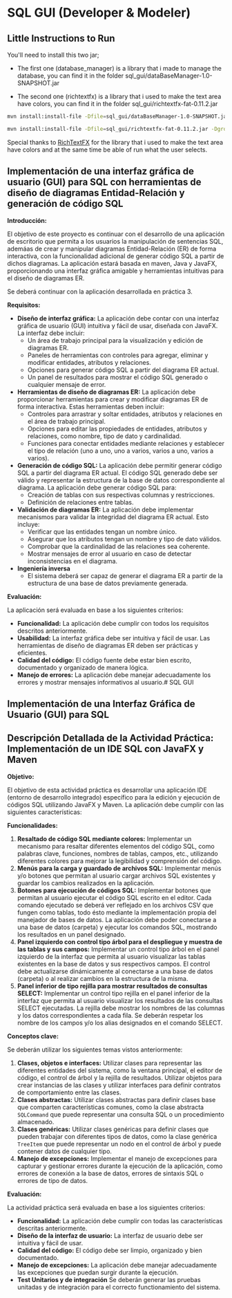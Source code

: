 # SQL GUI (Developer & Modeler)

## Little Instructions to Run

You'll need to install this two jar;

* The first one (database_manager) is a library that i made to manage the database, you can find it in the folder sql_gui/dataBaseManager-1.0-SNAPSHOT.jar

* The second one (richtextfx) is a library that i used to make the text area have colors, you can find it in the folder sql_gui/richtextfx-fat-0.11.2.jar

``` bash
mvn install:install-file -Dfile=sql_gui/dataBaseManager-1.0-SNAPSHOT.jar -DgroupId=edu.upvictoria.fpoo -DartifactId=database_manager -Dversion=1.0 -Dpackaging=jar

mvn install:install-file -Dfile=sql_gui/richtextfx-fat-0.11.2.jar -DgroupId=org.fxmisc.richtext -DartifactId=richtextfx -Dversion=0.11.2 -Dpackaging=jar
```

Special thanks to [RichTextFX](https://github.com/FXMisc/RichTextFX) for the library that i used to make the text area have colors and at the same time be 
able of run what the user selects.
<!-- 
 I execute this bc i do it wherever i want:

 mvn install:install-file -Dfile=/home/richy/Documents/sql_gui/sql_gui/dataBaseManager-1.0-SNAPSHOT.jar -DgroupId=edu.upvictoria.fpoo -DartifactId=database_manager -Dversion=1.0 -Dpackaging=jar 

 mvn install:install-file -Dfile=/home/richy/Documents/sql_gui/sql_gui/richtextfx-fat-0.11.2.jar -DgroupId=org.fxmisc.richtext -DartifactId=richtextfx -Dversion=0.11.2 -Dpackaging=jar
 -->
## Implementación de una interfaz gráfica de usuario (GUI) para SQL con herramientas de diseño de diagramas Entidad-Relación y generación de código SQL

**Introducción:**

El objetivo de este proyecto es continuar con el desarrollo de una aplicación de escritorio que permita a los usuarios la manipulación de sentencias SQL, ademáas de crear y manipular diagramas Entidad-Relación (ER) de forma interactiva, con la funcionalidad adicional de generar código SQL a partir de dichos diagramas. La aplicación estará basada en maven, Java y JavaFX, proporcionando una interfaz gráfica amigable y herramientas intuitivas para el diseño de diagramas ER.

Se deberá continuar con la aplicación desarrollada en práctica 3.

**Requisitos:**

  * **Diseño de interfaz gráfica:** La aplicación debe contar con una interfaz gráfica de usuario (GUI) intuitiva y fácil de usar, diseñada con JavaFX. La interfaz debe incluir:
    * Un área de trabajo principal para la visualización y edición de diagramas ER.
    * Paneles de herramientas con controles para agregar, eliminar y modificar entidades, atributos y relaciones.
    * Opciones para generar código SQL a partir del diagrama ER actual.
    * Un panel de resultados para mostrar el código SQL generado o cualquier mensaje de error.
  * **Herramientas de diseño de diagramas ER:** La aplicación debe proporcionar herramientas para crear y modificar diagramas ER de forma interactiva. Estas herramientas deben incluir:
    * Controles para arrastrar y soltar entidades, atributos y relaciones en el área de trabajo principal.
    * Opciones para editar las propiedades de entidades, atributos y relaciones, como nombre, tipo de dato y cardinalidad.
    * Funciones para conectar entidades mediante relaciones y establecer el tipo de relación (uno a uno, uno a varios, varios a uno, varios a varios).
  * **Generación de código SQL:** La aplicación debe permitir generar código SQL a partir del diagrama ER actual. El código SQL generado debe ser válido y representar la estructura de la base de datos correspondiente al diagrama. La aplicación debe generar código SQL para:
    * Creación de tablas con sus respectivas columnas y restricciones.
    * Definición de relaciones entre tablas.
  * **Validación de diagramas ER:** La aplicación debe implementar mecanismos para validar la integridad del diagrama ER actual. Esto incluye:
    * Verificar que las entidades tengan un nombre único.
    * Asegurar que los atributos tengan un nombre y tipo de dato válidos.
    * Comprobar que la cardinalidad de las relaciones sea coherente.
    * Mostrar mensajes de error al usuario en caso de detectar inconsistencias en el diagrama.
  * **Ingeniería inversa**
    * El sistema deberá ser capaz de generar el diagrama ER a partir de la estructura de una base de datos previamente generada.

**Evaluación:**

La aplicación será evaluada en base a los siguientes criterios:

  * **Funcionalidad:** La aplicación debe cumplir con todos los requisitos descritos anteriormente.
  * **Usabilidad:** La interfaz gráfica debe ser intuitiva y fácil de usar. Las herramientas de diseño de diagramas ER deben ser prácticas y eficientes.
  * **Calidad del código:** El código fuente debe estar bien escrito, documentado y organizado de manera lógica.
  * **Manejo de errores:** La aplicación debe manejar adecuadamente los errores y mostrar mensajes informativos al usuario.# SQL GUI

## Implementación de una Interfaz Gráfica de Usuario (GUI) para SQL

## Descripción Detallada de la Actividad Práctica: Implementación de un IDE SQL con JavaFX y Maven


**Objetivo:**

El objetivo de esta actividad práctica es desarrollar una aplicación IDE (entorno de desarrollo integrado) específico para la edición y ejecución de códigos SQL utilizando JavaFX y Maven. La aplicación debe cumplir con las siguientes características:

**Funcionalidades:**

  1. **Resaltado de código SQL mediante colores:** Implementar un mecanismo para resaltar diferentes elementos del código SQL, como palabras clave, funciones, nombres de tablas, campos, etc., utilizando diferentes colores para mejorar la legibilidad y comprensión del código.
  2. **Menús para la carga y guardado de archivos SQL:** Implementar menús y/o botones que permitan al usuario cargar archivos SQL existentes y guardar los cambios realizados en la aplicación.
  3. **Botones para ejecución de códigos SQL:** Implementar botones que permitan al usuario ejecutar el código SQL escrito en el editor. Cada comando ejecutado se deberá ver reflejado en los archivos CSV que fungen como tablas, todo ésto mediante la implementación propia del manejador de bases de datos. La aplicación debe poder conectarse a una base de datos (carpeta) y ejecutar los comandos SQL, mostrando los resultados en un panel designado.
  4. **Panel izquierdo con control tipo árbol para el despliegue y muestra de las tablas y sus campos:** Implementar un control tipo árbol en el panel izquierdo de la interfaz que permita al usuario visualizar las tablas existentes en la base de datos y sus respectivos campos. El control debe actualizarse dinámicamente al conectarse a una base de datos (carpeta) o al realizar cambios en la estructura de la misma.
  5. **Panel inferior de tipo rejilla para mostrar resultados de consultas SELECT:** Implementar un control tipo rejilla en el panel inferior de la interfaz que permita al usuario visualizar los resultados de las consultas SELECT ejecutadas. La rejilla debe mostrar los nombres de las columnas y los datos correspondientes a cada fila. Se deberán respetar los nombre de los campos y/o los alias designados en el comando SELECT.

**Conceptos clave:**

Se deberán utilizar los siguientes temas vistos anteriormente:

  1. **Clases, objetos e interfaces:** Utilizar clases para representar las diferentes entidades del sistema, como la ventana principal, el editor de código, el control de árbol y la rejilla de resultados. Utilizar objetos para crear instancias de las clases y utilizar interfaces para definir contratos de comportamiento entre las clases.
  2. **Clases abstractas:** Utilizar clases abstractas para definir clases base que comparten características comunes, como la clase abstracta `SQLCommand` que puede representar una consulta SQL o un procedimiento almacenado.
  3. **Clases genéricas:** Utilizar clases genéricas para definir clases que pueden trabajar con diferentes tipos de datos, como la clase genérica `TreeItem` que puede representar un nodo en el control de árbol y puede contener datos de cualquier tipo.
  4. **Manejo de excepciones:** Implementar el manejo de excepciones para capturar y gestionar errores durante la ejecución de la aplicación, como errores de conexión a la base de datos, errores de sintaxis SQL o errores de tipo de datos.

**Evaluación:**

La actividad práctica será evaluada en base a los siguientes criterios:

* **Funcionalidad:** La aplicación debe cumplir con todas las características descritas anteriormente.
* **Diseño de la interfaz de usuario:** La interfaz de usuario debe ser intuitiva y fácil de usar.
* **Calidad del código:** El código debe ser limpio, organizado y bien documentado.
* **Manejo de excepciones:** La aplicación debe manejar adecuadamente las excepciones que puedan surgir durante la ejecución.
* **Test Unitarios y de integración** Se deberán generar las pruebas unitadas y de integración para el correcto functionamiento del sistema.